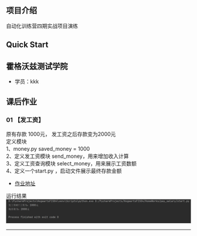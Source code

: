 ## 项目介绍
自动化训练营四期实战项目演练

## Quick Start

## 霍格沃兹测试学院
- 学员：kkk

## 课后作业

### 01 【发工资】
原有存款 1000元， 发工资之后存款变为2000元  
定义模块  
1、money.py saved_money = 1000  
2、定义发工资模块 send_money，用来增加收入计算  
3、定义工资查询模块 select_money，用来展示工资数额  
4、定义一个start.py ，启动文件展示最终存款金额

- [作业地址](https://gitee.com/hogwarts-kkk/HogwartsFIS04/tree/master/HomeWorks/pay_salary)


运行结果
![img.png](HomeWorks/pay_salary/img.png)

---------------------------------------------------------------------